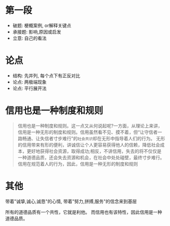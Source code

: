 # 第一段
- 破题: 梗概案例, or解释关键点
- 承接题: 影响,原因或启发
- 立意: 自己的看法
# 论点
- 结构: 先并列, 每个点下有正反对比
- 论点: 两极端现象
- 论点: 平行展开法


# 信用也是一种制度和规则
> 信用也是一种制度和规则。这一点又从何说起呢?一方面，从理论上来讲，信用是一种无形的制度和规则。信用虽然看不见、摸不着，但“让守信者一路畅通、让失信者寸步难行”的`社会共识`却在无形中指导着人们的行为。
> 无形的信用带来有形的便利，讲诚信让个人更容易获得他人的信赖，降低社会成本，更好地获得社会资源，取得成功;相反，不讲信用，失去的将不仅仅是一种道德品质，还会失去资源和机会，在社会中处处碰壁，最终寸步难行。
> 信用在规范着人的行为，因此，信用是一种无形的制度和规则

# 其他
带着"诚挚,诚心,诚恳"的心情, 带着"努力,拼搏,服务"的信念来到基层

所有的道德品质有一个共性，它就是利他。 而信用也有该特性，因此信用是一种道德品质。

